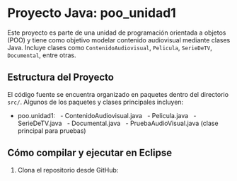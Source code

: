 
# Proyecto Java: poo_unidad1

Este proyecto es parte de una unidad de programación orientada a objetos (POO) y tiene como objetivo modelar contenido audiovisual mediante clases Java.
Incluye clases como `ContenidoAudiovisual`, `Pelicula`, `SerieDeTV`, `Documental`, entre otras.

## Estructura del Proyecto

El código fuente se encuentra organizado en paquetes dentro del directorio `src/`. Algunos de los paquetes y clases principales incluyen:

- poo.unidad1:
  - ContenidoAudiovisual.java
  - Pelicula.java
  - SerieDeTV.java
  - Documental.java
  - PruebaAudioVisual.java (clase principal para pruebas)

## Cómo compilar y ejecutar en Eclipse

1. Clona el repositorio desde GitHub:
   
